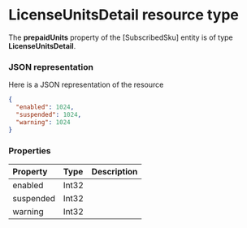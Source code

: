 # LicenseUnitsDetail resource type

The **prepaidUnits** property of the [SubscribedSku] entity is of type **LicenseUnitsDetail**.

### JSON representation

Here is a JSON representation of the resource

<!-- {
  "blockType": "resource",
  "optionalProperties": [

  ],
  "@odata.type": "microsoft.graph.LicenseUnitsDetail"
}-->

```json
{
  "enabled": 1024,
  "suspended": 1024,
  "warning": 1024
}

```
### Properties
| Property	   | Type	|Description|
|:---------------|:--------|:----------|
|enabled|Int32|            |
|suspended|Int32|            |
|warning|Int32|            |

<!-- uuid: 51737dc1-d2b4-4c51-a7e5-62a44294c001
2015-10-15 16:17:32 UTC -->
<!-- {
  "type": "#page.annotation",
  "description": "LicenseUnitsDetail resource",
  "keywords": "",
  "section": "documentation",
  "tocPath": ""
}-->